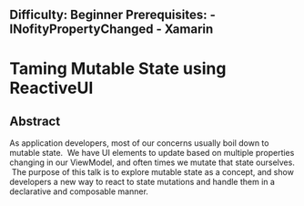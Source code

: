 Difficulty: Beginner
Prerequisites:
    - INofityPropertyChanged
    - Xamarin
---

# Taming Mutable State using ReactiveUI

## Abstract

As application developers, most of our concerns usually boil down to mutable state.  We have UI elements to update based on multiple properties changing in our ViewModel, and often times we mutate that state ourselves.  The purpose of this talk is to explore mutable state as a concept, and show developers a new way to react to state mutations and handle them in a declarative and composable manner.